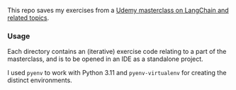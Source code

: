 This repo saves my exercises from a
[Udemy masterclass on LangChain and related topics](https://www.udemy.com/course/chatgpt-and-langchain-the-complete-developers-masterclass).

### Usage

Each directory contains an (iterative) exercise code relating to a part of the masterclass,
and is to be opened in an IDE as a standalone project.

I used `pyenv` to work with Python 3.11 and `pyenv-virtualenv` for creating the distinct environments.
